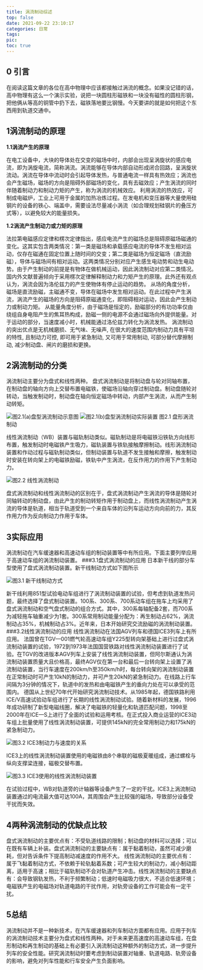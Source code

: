 ```yaml
---
title: 涡流制动综述
top: false
date: 2021-09-22 23:10:17
categories: 日常
tags:
pic:
toc: true
---
```


0 引言
-----
在阅读这篇文章的各位在高中物理中应该都接触过涡流的概念。如果没记错的话，高中物理有这么一个演示实验，说把一块圆柱形磁铁和一块没有磁性的圆柱形钢，把他俩从等高的铜管中扔下去，磁铁落地要比钢慢。今天要讲的就是如何把这个东西用到轨道交通中。

1涡流制动的原理
-----

**1.1涡流产生的原理**

在电工设备中，大块的导体处在交变的磁场中时，内部会出现呈涡旋状的感应电流，即为涡旋电流，简称涡流。涡流能够在导体内部自动形成闭合回路，呈涡旋状流动。涡流在导体中流动时会引起导体发热，与普通电流一样具有热效应；涡流也会产生磁场，磁场的方向是阻碍外部磁场的变化，具有去磁效应；产生涡流的同时伴随着制动力和制动力矩的产生，称为涡流的机械效应。
利用涡流的热效应，可制成电磁炉，工业上可用于金属的加热冶炼过程。在发电机和变压器等大量使用硅钢片的设备的铁心、端盖中，需要设法尽量减小涡流（如合理规划硅钢片的叠压方式等），以避免较大的能量损失。

**1.2涡流产生制动力或力矩的原理**

法拉第电磁感应定律和楞次定律指出，感应电流产生的磁场总是阻碍原磁场磁通的变化。这其实包含两类情况：第一类是磁场和承载感应电流的导体不发生相对运动，仅存在磁通在固定位置上随时间的交变；第二类是磁场为恒定磁场（直流励磁），导体与磁场间有相对运动。这两类情况分别对应产生感生电动势和动生电动势。由于产生制动的前提是有物体在做机械运动，因此涡流制动对应第二类情况。
国内外文献普遍倾向于采用楞次定律解释制动力和力矩产生的原理。此外还有观点认为，涡流会因为洛伦兹力的产生使物体有停止运动的趋势。
从场的角度分析，磁场是直流励磁，主磁通不变，导体在磁场中发生相对运动。在此过程中产生涡流，涡流产生的磁场的方向是阻碍原磁通变化，即阻碍相对运动，因此会产生制动力或制动力矩。
从能量角度分析，由于磁场是恒定的，励磁部分的有功功率仅由绕组自身电阻产生的焦耳热构成，励磁一侧的电源不会通过磁场向外提供能量。对于运动的部分，当速度减小时，机械能通过洛伦兹力转化为涡流发热。
涡流制动的突出优点是无机械磨损、无气味、无噪声, 在很大的速度范围内制动力具有平坦的特性, 且制动力可控, 即可用于紧急制动, 又可用于常用制动, 可部分替代摩擦制动, 减少制动盘、闸片的磨损和更换。 

2涡流制动的分类
-----
涡流制动主要分为盘式和线性两种。
盘式涡流制动是将制动盘与轮对同轴布置，在制动盘的轴向方向上交替布置电磁铁，使磁场沿轴向穿过制动盘。制动盘随轮对转动，当触发制动时，制动盘在轴向恒定磁场中转动，内部产生涡流，从而产生制动转矩。

![图2.1(a)盘型涡流制动示意图](/images/2021/涡流制动综述/图2.1(a)盘型涡流制动示意图.png)
![图2.1(b)盘型涡流制动实际装置](/images/2021/涡流制动综述/图2.1(b)盘型涡流制动实际装置.jpg)
图2.1 盘形涡流制动

线性涡流制动（WB）装置与磁轨制动类似。磁轨制动是将电磁铁沿铁轨方向线形布置，触发制动时电磁铁产生吸力，磁轨装置与铁轨接触摩擦制动。线形涡流制动装置和作动过程与磁轨制动类似，但制动装置与轨道不发生接触和摩擦，触发制动时安装在转向架上的电磁铁励磁，铁轨中产生涡流，在反作用力的作用下产生制动力。

![图2.2 线性涡流制动](/images/2021/涡流制动综述/2.2线性涡流制动.png)

盘式涡流制动和线性涡流制动的区别在于，盘式涡流制动产生涡流的导体是随轮对同轴转动的制动盘，由此产生的制动转矩作用于制动盘上，而线性涡流制动产生涡流的导体是轨道，相当于轨道受到一个来自车体的沿列车运动方向向前的力，其反作用力作为反向制动力作用于车体。

3实际应用
-----
涡流制动在汽车缓速器和高速动车组的制动装置等中有所应用。下面主要列举应用于高速动车组的涡流制动装置。
###3.1盘式涡流制动的应用
日本新干线的部分车型使用了盘式涡流制动装置。新干线制动方式如下图所示

![图3.1 新干线制动方式](/images/2021/涡流制动综述/3.1新干线制动方式.png)

新干线利用851型试验电动车组进行了涡流制动装置的试验，但考虑到轨道发热问题，最终选择了盘式制动装置。100系、300系、700系动车组在拖车上均采用了盘式涡流制动和空气盘式制动的组合方式。其中，300系每轴配备2套，而700系为减轻拖车轴重减少为1套。300系常用制动能量分配为：再生制动占62%，涡流制动占35%，机械制动占3%。近年来，日本开始研究交流励磁的涡流制动装置。
###3.2线性涡流制动的应用
线性涡流制动在法国AGV列车和德国ICE3列车上有所应用。
法国曾在TGV—001燃气轮高速动车组Y225型转向架基础上进行过盘式涡流制动装置的试验，1972到1973年法国国营铁路对线性涡流制动装置进行了试验。在TGV的改进版本AGV列车上安装了线性涡流制动装置，但阿尔斯通认为涡流制动装置质量大且价格高，最终AGV仅在第一台和最后一台转向架上设置了涡流制动装置，当行车速度在200km/h至350km/h时，每台转向架的涡流制动装置在正常制动时可产生10kN的制动力，并可产生20kN的紧急制动力。在线路上行车间隔为3分钟的情况下，轨道中的发热和由电磁铁产生的垂向力处在可以承受的范围内。
德国从上世纪70年代开始研究涡流制动技术。从1985年起，德国铁路利用ICE/V高速试验动车组进行了长期的线性涡流制动试验。随着新材料的发展，1996年成功研制了新型电磁线圈，解决了电磁铁的轻量化和轨道匹配问题，1998至2000年在ICE—S上进行了全面的试验和运用考核。在正式投入商业运营的ICE3动车组上批量使用了线性涡流制动装置，可提供145kN的完全常用制动力和175kN的紧急制动力。

![图3.2 ICE3制动力与速度的关系](/images/2021/涡流制动综述/3.2ICE3制动力与速度的关系.png)

ICE3上的线性涡流制动装置使用的电磁铁由8个串联的磁极夏暖组成，通过螺栓与纵向支撑梁连接，磁极交替布置。

![图3.3 ICE3使用的线性涡流制动装置](/images/2021/涡流制动综述/3.3ICE3使用的线性涡流制动装置.jpg)

在试验过程中，WB对轨道旁的计轴器等设备产生了一定的干扰。ICE3上涡流制动装置通过的电流最大值可达100A，其周围会产生比较强的磁场，导致部分设备受干扰而失效。

4两种涡流制动的优缺点比较
-----
盘式涡流制动的主要优点有：不受轨道线路的限制；制动盘的材料可以选择；可以在既有车辆上补装。盘式涡流制动的主要缺点有：属于黏着制动，虽然可减少磨耗，但对告诉条件下提高制动减速度的作用不大。
线性涡流制动的主要优点有：属于飞黏着制动方式，不依赖于轮轨黏着系数；可产生较大的制动力，减小制动距离，适用于高速；相比于磁轨制动不会对轨道产生冲击。线性涡流制动的主要缺点有：会导致钢轨发热，不利于频繁制动；低速时电磁吸力很大，不适合低速环境；电磁铁产生的电磁场对轨道电路的干扰作用，对轨旁设备的工作可能会有一定干扰。

5总结
-----
涡流制动并不是一种新技术，在汽车缓速器和列车制动方面都有应用。应用于列车的涡流制动技术主要分为盘式和线性两种。对于未来更高速度的高速动车组，在盘形制动和再生制动的基础上有必要引入涡流制动这种额外的制动方式，进一步提升列车的安全性能。研究涡流制动时要考虑到制动装置对轴重、轨道电路、轨旁设备的影响，避免对列车性能和行车安全产生负面影响。
